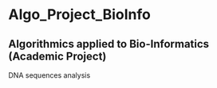 # Algo_Project_BioInfo
## Algorithmics applied to Bio-Informatics (Academic Project)

DNA sequences analysis


